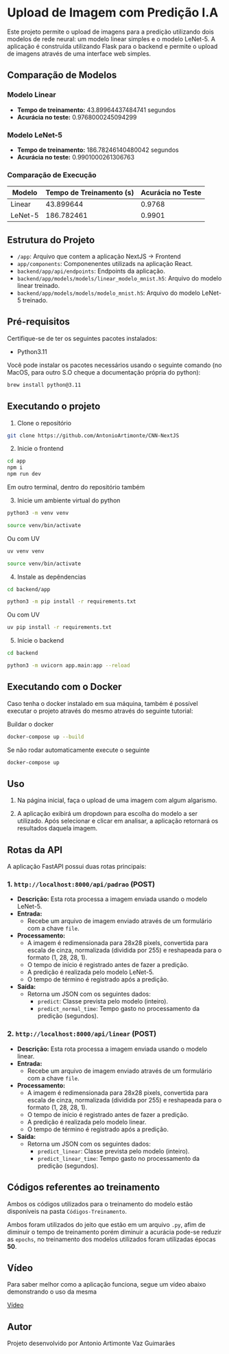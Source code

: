 # Upload de Imagem com Predição I.A

Este projeto permite o upload de imagens para a predição utilizando dois modelos de rede neural: um modelo linear simples e o modelo LeNet-5. A aplicação é construída utilizando Flask para o backend e permite o upload de imagens através de uma interface web simples.

## Comparação de Modelos

### Modelo Linear
- **Tempo de treinamento:** 43.89964437484741 segundos
- **Acurácia no teste:** 0.9768000245094299

### Modelo LeNet-5
- **Tempo de treinamento:** 186.78246140480042 segundos
- **Acurácia no teste:** 0.9901000261306763

### Comparação de Execução

| Modelo       | Tempo de Treinamento (s) | Acurácia no Teste |
|--------------|---------------------------|-------------------|
| Linear       | 43.899644                 | 0.9768            |
| LeNet-5      | 186.782461                | 0.9901            |

## Estrutura do Projeto

- `/app`: Arquivo que contem a aplicação NextJS -> Frontend
- `app/components`: Componenentes utilizads na aplicação React.
- `backend/app/api/endpoints`: Endpoints da aplicação.
- `backend/app/models/models/linear_modelo_mnist.h5`: Arquivo do modelo linear treinado.
- `backend/app/models/models/modelo_mnist.h5`: Arquivo do modelo LeNet-5 treinado.

## Pré-requisitos

Certifique-se de ter os seguintes pacotes instalados:

- Python3.11

Você pode instalar os pacotes necessários usando o seguinte comando (no MacOS, para outro S.O cheque a documentação própria do python):

```bash
brew install python@3.11
```

## Executando o projeto

1. Clone o repositório

```bash
git clone https://github.com/AntonioArtimonte/CNN-NextJS
```

2. Inicie o frontend

```bash
cd app
npm i
npm run dev
```

Em outro terminal, dentro do repositório também

3. Inicie um ambiente virtual do python

```bash
python3 -m venv venv

source venv/bin/activate
```

Ou com UV

```bash
uv venv venv

source venv/bin/activate
```

4. Instale as depêndencias

```bash
cd backend/app

python3 -m pip install -r requirements.txt
```

Ou com UV

```bash
uv pip install -r requirements.txt
```



5. Inicie o backend

```bash
cd backend

python3 -m uvicorn app.main:app --reload
```

## Executando com o Docker

Caso tenha o docker instalado em sua máquina, também é possível executar o projeto através do mesmo através do seguinte tutorial:

Buildar o docker

```bash
docker-compose up --build
```

Se não rodar automaticamente execute o seguinte

```bash
docker-compose up
```

## Uso

1. Na página inicial, faça o upload de uma imagem com algum algarismo.

2. A aplicação exibirá um dropdown para escolha do modelo a ser utilizado. Após selecionar e clicar em analisar, a aplicação retornará os resultados daquela imagem.

## Rotas da API

A aplicação FastAPI possui duas rotas principais:

### 1. `http://localhost:8000/api/padrao` (POST)

- **Descrição:** Esta rota processa a imagem enviada usando o modelo LeNet-5.
- **Entrada:**
  - Recebe um arquivo de imagem enviado através de um formulário com a chave `file`.
- **Processamento:**
  - A imagem é redimensionada para 28x28 pixels, convertida para escala de cinza, normalizada (dividida por 255) e reshapeada para o formato (1, 28, 28, 1).
  - O tempo de início é registrado antes de fazer a predição.
  - A predição é realizada pelo modelo LeNet-5.
  - O tempo de término é registrado após a predição.
- **Saída:**
  - Retorna um JSON com os seguintes dados:
    - `predict`: Classe prevista pelo modelo (inteiro).
    - `predict_normal_time`: Tempo gasto no processamento da predição (segundos).

### 2. `http://localhost:8000/api/linear` (POST)

- **Descrição:** Esta rota processa a imagem enviada usando o modelo linear.
- **Entrada:**
  - Recebe um arquivo de imagem enviado através de um formulário com a chave `file`.
- **Processamento:**
  - A imagem é redimensionada para 28x28 pixels, convertida para escala de cinza, normalizada (dividida por 255) e reshapeada para o formato (1, 28, 28, 1).
  - O tempo de início é registrado antes de fazer a predição.
  - A predição é realizada pelo modelo linear.
  - O tempo de término é registrado após a predição.
- **Saída:**
  - Retorna um JSON com os seguintes dados:
    - `predict_linear`: Classe prevista pelo modelo (inteiro).
    - `predict_linear_time`: Tempo gasto no processamento da predição (segundos).


## Códigos referentes ao treinamento

Ambos os códigos utilizados para o treinamento do modelo estão disponíveis na pasta `Códigos-Treinamento`.

Ambos foram utilizados do jeito que estão em um arquivo `.py`, afim de diminuir o tempo de treinamento porém diminuir a acurácia pode-se reduzir as `epochs`, no treinamento dos modelos utilizados foram utilizadas épocas **50**.

## Vídeo

Para saber melhor como a aplicação funciona, segue um vídeo abaixo demonstrando o uso da mesma

[Vídeo](https://drive.google.com/file/d/1ZM9rvCJfrFtXAPLuabt0bCnwKUOQW5kq/view?usp=sharing)

## Autor

Projeto desenvolvido por Antonio Artimonte Vaz Guimarães